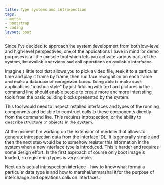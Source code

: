 ```yaml
--- 
title: Type systems and introspection
tags: 
- metta
- bootstrap
- coding
layout: post
---
```

Since I've decided to approach the system development from both low-level and
high-level perspectives, one of the applications I have in mind for demo
purposes is a little console tool which lets you activate various parts of the
system, list available services and call operations on available interfaces.

Imagine a little tool that allows you to pick a video file, seek it to a
particular time and play it frame by frame, then run face recognition on each
frame and make a database of recognized faces. Being able to make such
applications "mashup style" by just fiddling with text and pictures in the
command line should enable people to create more and more interesting tools
from the basic building blocks presented by the system.

This tool would need to inspect installed interfaces and types of the running
components and be able to construct calls to these components directly from
the command line. This requires introspection, or the ability to describe
structure of objects in the system.

At the moment I'm working on the extension of meddler that allows to generate
introspection data from the interface IDL. It is generally simple and then the
next step would be to somehow register this information in the system when a
new interface type is introduced. This is harder and requires some design
effort. In the first approach of course only boot image is loaded, so
registering types is very simple.

Next up is actual introspection interface - how to know what format a
particular data type is and how to marshal/unmarshal it for the purpose of
interchange and operations calls on interfaces.

